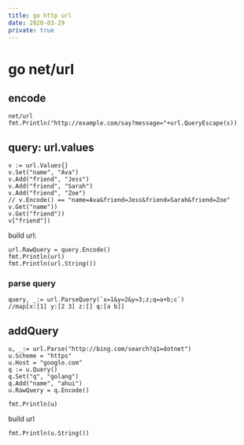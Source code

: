 ```yaml
---
title: go http url
date: 2020-03-29
private: true
---
```

# go net/url

## encode
    net/url
    fmt.Println("http://example.com/say?message="+url.QueryEscape(s))

## query: url.values
	v := url.Values{}
	v.Set("name", "Ava")
	v.Add("friend", "Jess")
	v.Add("friend", "Sarah")
	v.Add("friend", "Zoe")
	// v.Encode() == "name=Ava&friend=Jess&friend=Sarah&friend=Zoe"
	v.Get("name"))
	v.Get("friend"))
	v["friend"])

build url:

    url.RawQuery = query.Encode()
    fmt.Println(url)
    fmt.Println(url.String())

### parse query
    query, _:= url.ParseQuery(`x=1&y=2&y=3;z;q=a+b;c`)
    //map[x:[1] y:[2 3] z:[] q:[a b]]

## addQuery
    u, _:= url.Parse("http://bing.com/search?q1=dotnet")
	u.Scheme = "https"
	u.Host = "google.com"
	q := u.Query()
	q.Set("q", "golang")
	q.Add("name", "ahui")
	u.RawQuery = q.Encode()

    fmt.Println(u)

build url

    fmt.Println(u.String())